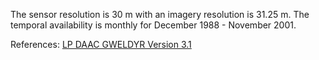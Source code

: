 The sensor resolution is 30 m with an imagery resolution is 31.25 m. The temporal availability is monthly for December 1988 - November 2001.

References: [LP DAAC GWELDYR Version 3.1](https://doi.org/10.5067/MEaSUREs/GWELD/GWELDYR.031)